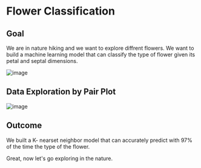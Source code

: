 # Flower Classification

## Goal

We are in nature hiking and we want to explore diffrent flowers. We want to build a machine learning model that can classify the type of flower given its petal and septal dimensions.

![image](https://user-images.githubusercontent.com/53411455/132767506-ae7ab1c3-2d64-4b3b-b710-a32cf2324cc7.png)

## Data Exploration by  Pair Plot

![image](https://user-images.githubusercontent.com/53411455/132767554-0e984e59-0ab6-4bba-8f29-ad67529db95d.png)



## Outcome

We built a K- nearset neighbor model that can accurately predict with 97% of the time the type of the flower.

Great, now let's go exploring in the nature.
